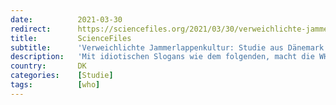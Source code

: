 ```yaml
---
date:          2021-03-30
redirect:      https://sciencefiles.org/2021/03/30/verweichlichte-jammerlappenkultur-studie-aus-danemark-stutzt-covid-19-pandemiechen-zurecht/
title:         ScienceFiles
subtitle:      'Verweichlichte Jammerlappenkultur: Studie aus Dänemark stutzt COVID-19 Pandemiechen zurecht'
description:   'Mit idiotischen Slogans wie dem folgenden, macht die WHO, die Weltgesundheitsorganisation, Stimmung für eine umfassende, weltweite Impfung gegen COVID-19. Mit dem COVAX-Programm der WHO soll eine "gerechte" Verteilung der Impfstoffe erreicht werden, also vornehmlich geht es darum, Impfstoffe in ärmere Länder zu bringen, vor allem nach Afrika. Programme wie COVAX sind notwendig, um die…'
country:       DK
categories:    [Studie]
tags:          [who]
---
```

